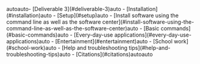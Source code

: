 <!-- TOC -->autoauto- [Deliverable 3](#deliverable-3)auto    - [Installation](#installation)auto    - [Setup](#setup)auto    - [Install software using the command line as well as the software center](#install-software-using-the-command-line-as-well-as-the-software-center)auto    - [Basic commands](#basic-commands)auto    - [Every-day-use applications](#every-day-use-applications)auto    - [Entertainment](#entertainment)auto    - [School work](#school-work)auto    - [Help and troubleshooting tips](#help-and-troubleshooting-tips)auto                    - [Citations](#citations)autoauto<!-- /TOC -->
